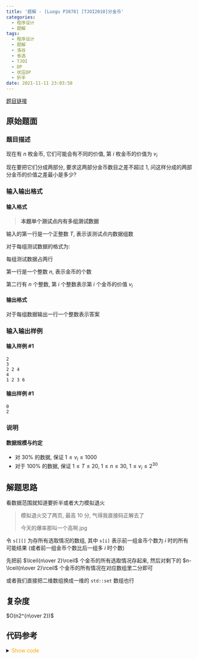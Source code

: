 ```yaml
---
title: '题解 - [Luogu P3878] [TJOI2010]分金币'
categories:
  - 程序设计
  - 题解
tags:
  - 程序设计
  - 题解
  - 洛谷
  - 省选
  - TJOI
  - DP
  - 状压DP
  - 折半
date: 2021-11-11 23:03:58
---
```


[题目链接](https://www.luogu.com.cn/problem/P3878)

<!-- more -->

## 原始题面

### 题目描述

现在有 $n$ 枚金币, 它们可能会有不同的价值, 第 $i$ 枚金币的价值为 $v_i$

现在要把它们分成两部分, 要求这两部分金币数目之差不超过 $1$, 问这样分成的两部分金币的价值之差最小是多少?

### 输入输出格式

#### 输入格式

> **本题单个测试点内有多组测试数据**

输入的第一行是一个正整数 $T$, 表示该测试点内数据组数

对于每组测试数据的格式为:

每组测试数据占两行

第一行是一个整数 $n$, 表示金币的个数

第二行有 $n$ 个整数, 第 $i$ 个整数表示第 $i$ 个金币的价值 $v_i$

#### 输出格式

对于每组数据输出一行一个整数表示答案

### 输入输出样例

#### 输入样例 #1

```input1
2
3
2 2 4
4
1 2 3 6
```

#### 输出样例 #1

```output1
0
2
```

### 说明

#### 数据规模与约定

- 对 $30\%$ 的数据, 保证 $1 \leq v_i \leq 1000$
- 对于 $100\%$ 的数据, 保证 $1 \leq T \leq 20$, $1 \leq n \leq 30$, $1 \leq v_i \leq 2^{30}$

## 解题思路

看数据范围就知道要折半或者大力模拟退火

> 模拟退火交了两页, 最高 10 分, 气得我直接码正解去了
>
> 今天的爆率那叫一个高啊.jpg

令 `s[][]` 为存所有选取情况的数组, 其中 `s[i]` 表示前一组金币个数为 $i$ 时的所有可能结果 (或者前一组金币个数比后一组多 $i$ 时个数)

先把前 $\lceil{n\over 2}\rceil$ 个金币的所有选取情况存起来, 然后对剩下的 $n-\lceil{n\over 2}\rceil$ 个金币的所有情况在对应数组里二分即可

或者我们直接把二维数组换成一维的 `std::set` 数组也行

## 复杂度

$O(n2^{n\over 2})$

## 代码参考

<details>
<summary><font color='orange'>Show code</font></summary>

```cpp
/*
 * @Author: Tifa
 * @LastEditTime: 2021-11-11 23:03:58
 * @Description:
 */
#include <bits/stdc++.h>
using namespace std;
using i64 = int64_t;

#define _for(i, l, r, vals...) for (decltype(l + r) i = (l), ##vals; i <= (r); ++i)

i64 a[32];
set<i64> s[64];

int main() {
    int kase;
    cin >> kase;
    while (kase--) {
        int n;
        cin >> n;
        _for(i, 0, n - 1) cin >> a[i];
        int mid = (n + 1) / 2;
        _for(i, 0ll, (1 << mid) - 1, sum, cnt) {
            sum = cnt = 0;
            _for(j, 0, mid - 1) {
                if (i & (1 << j)) {
                    sum += a[j];
                    ++cnt;
                } else {
                    sum -= a[j];
                    --cnt;
                }
            }
            s[cnt + n].insert(sum);
        }
        i64 ans = INT64_MAX;
        _for(i, 0ll, (1 << (n - mid)) - 1, sum, cnt) {
            sum = cnt = 0;
            _for(j, 0, n - mid - 1) {
                if (!(i & (1 << j))) {
                    sum += a[j + mid];
                    ++cnt;
                } else {
                    sum -= a[j + mid];
                    --cnt;
                }
            }
            if (n % 2) {
                if (s[cnt + 1 + n].size()) {
                    auto it1 = s[cnt + 1 + n].lower_bound(sum), it2 = s[cnt + 1 + n].upper_bound(sum);
                    if (it1 != s[cnt + 1 + n].end()) ans = min(ans, abs(*it1 - sum));
                    if (it2 != s[cnt + 1 + n].end()) ans = min(ans, abs(*it2 - sum));
                }
                if (s[cnt - 1 + n].size()) {
                    auto it1 = s[cnt - 1 + n].lower_bound(sum), it2 = s[cnt - 1 + n].upper_bound(sum);
                    if (it1 != s[cnt - 1 + n].end()) ans = min(ans, abs(*it1 - sum));
                    if (it2 != s[cnt - 1 + n].end()) ans = min(ans, abs(*it2 - sum));
                }
            } else if (s[cnt + n].size()) {
                auto it1 = s[cnt + n].lower_bound(sum), it2 = s[cnt + n].upper_bound(sum);
                if (it1 != s[cnt + n].end()) ans = min(ans, abs(*it1 - sum));
                if (it2 != s[cnt + n].end()) ans = min(ans, abs(*it2 - sum));
            }
        }
        cout << ans << '\n';
        for (int i = 0; i < 65; ++i) s[i].clear();
    }
    return 0;
}
```

</details>
